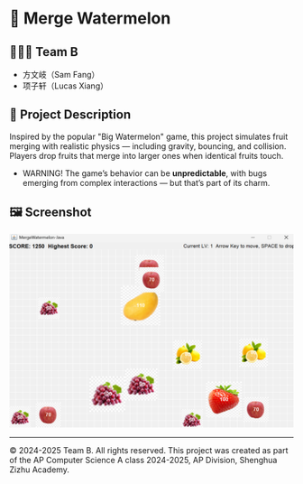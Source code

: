 # 📌 Merge Watermelon

## 🧑‍🤝‍🧑 Team B
- 方文岐（Sam Fang）
- 项子轩（Lucas Xiang）




## 📖 Project Description
Inspired by the popular "Big Watermelon" game, this project simulates fruit merging with realistic physics — including gravity, bouncing, and collision. Players drop fruits that merge into larger ones when identical fruits touch. 
- WARNING! The game’s behavior can be **unpredictable**, with bugs emerging from complex interactions — but that’s part of its charm.

## 🖼️ Screenshot

![Screenshot](screenshot.png)

---

© 2024-2025 Team B. All rights reserved.
This project was created as part of the AP Computer Science A class 2024-2025, AP Division, Shenghua Zizhu Academy.

